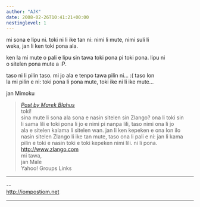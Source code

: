 ```yaml
---
author: "AJK"
date: 2008-02-26T10:41:21+00:00
nestinglevel: 1
---
```

mi sona e lipu ni. toki ni li ike tan ni: nimi li mute, nimi suli li  
weka, jan li ken toki pona ala.  
  
ken la mi mute o pali e lipu sin tawa toki pona pi toki pona. lipu ni  
o sitelen pona mute a :P.  
  
taso ni li pilin taso. mi jo ala e tenpo tawa pilin ni... :( taso lon  
la mi pilin e ni: toki pona li pona mute, toki ike ni li ike mute...  
  
jan Mimoku  

> [_Post by Marek Blahus_](/iw4Df06M/zlango#post1)  
> toki!  
> sina mute li sona ala sona e nasin sitelen sin Zlango? ona li toki sin  
> li sama lili e toki pona li jo e nimi pi nanpa lili, taso nimi ona li jo  
> ala e sitelen kalama li sitelen wan. jan li ken kepeken e ona lon ilo  
> nasin sitelen Zlango li ike tan mute, taso ona li pali e ni: jan li kama  
> pilin e toki e nasin toki e toki kepeken nimi lili. ni li pona.  
> http://www.zlango.com  
> mi tawa,  
> jan Male  
> Yahoo! Groups Links  
> 

***

\--  
http://iompostiom.net  


***